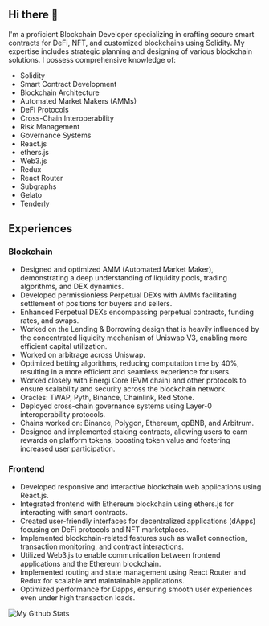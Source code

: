 ## Hi there 👋

I'm a proficient Blockchain Developer specializing in crafting secure smart contracts for DeFi, NFT, and customized blockchains using Solidity. My expertise includes strategic planning and designing of various blockchain solutions. I possess comprehensive knowledge of:

- Solidity
- Smart Contract Development
- Blockchain Architecture
- Automated Market Makers (AMMs)
- DeFi Protocols
- Cross-Chain Interoperability
- Risk Management
- Governance Systems
- React.js
- ethers.js
- Web3.js
- Redux
- React Router
- Subgraphs
- Gelato
- Tenderly

## Experiences

### Blockchain
- Designed and optimized AMM (Automated Market Maker), demonstrating a deep understanding of liquidity pools, trading algorithms, and DEX dynamics.
- Developed permissionless Perpetual DEXs with AMMs facilitating settlement of positions for buyers and sellers.
- Enhanced Perpetual DEXs encompassing perpetual contracts, funding rates, and swaps.
- Worked on the Lending & Borrowing design that is heavily influenced by the concentrated liquidity mechanism of Uniswap V3, enabling more efficient capital utilization.
- Worked on arbitrage across Uniswap.
- Optimized betting algorithms, reducing computation time by 40%, resulting in a more efficient and seamless experience for users.
- Worked closely with Energi Core (EVM chain) and other protocols to ensure scalability and security across the blockchain network.
- Oracles: TWAP, Pyth, Binance, Chainlink, Red Stone.
- Deployed cross-chain governance systems using Layer-0 interoperability protocols.
- Chains worked on: Binance, Polygon, Ethereum, opBNB, and Arbitrum.
- Designed and implemented staking contracts, allowing users to earn rewards on platform tokens, boosting token value and fostering increased user participation.

### Frontend
- Developed responsive and interactive blockchain web applications using React.js.
- Integrated frontend with Ethereum blockchain using ethers.js for interacting with smart contracts.
- Created user-friendly interfaces for decentralized applications (dApps) focusing on DeFi protocols and NFT marketplaces.
- Implemented blockchain-related features such as wallet connection, transaction monitoring, and contract interactions.
- Utilized Web3.js to enable communication between frontend applications and the Ethereum blockchain.
- Implemented routing and state management using React Router and Redux for scalable and maintainable applications.
- Optimized performance for Dapps, ensuring smooth user experiences even under high transaction loads.


![My Github Stats](https://github-readme-stats.vercel.app/api/top-langs/?username=obchain&layout=compact&hide=html&theme=cobalt)


<!--
**obpool/obpool** is a ✨ _special_ ✨ repository because its `README.md` (this file) appears on your GitHub profile.

Here are some ideas to get you started:

- 🔭 I’m currently working on ...
- 🌱 I’m currently learning ...
- 👯 I’m looking to collaborate on ...
- 🤔 I’m looking for help with ...
- 💬 Ask me about ...
- 📫 How to reach me: ...
- 😄 Pronouns: ...
- ⚡ Fun fact: ...
-->
